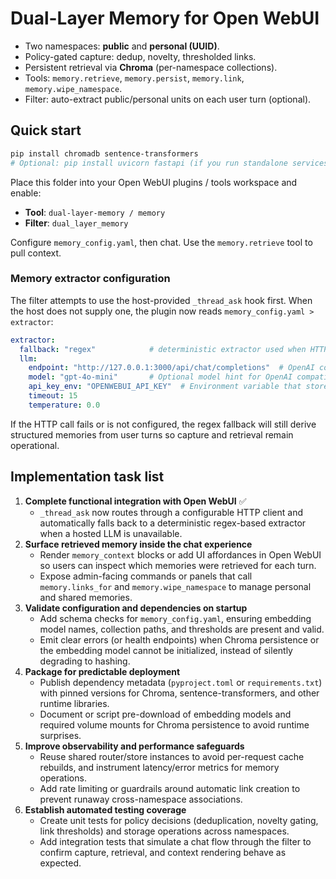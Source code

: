# Dual-Layer Memory for Open WebUI

- Two namespaces: **public** and **personal (UUID)**.
- Policy-gated capture: dedup, novelty, thresholded links.
- Persistent retrieval via **Chroma** (per-namespace collections).
- Tools: `memory.retrieve`, `memory.persist`, `memory.link`, `memory.wipe_namespace`.
- Filter: auto-extract public/personal units on each user turn (optional).

## Quick start

```bash
pip install chromadb sentence-transformers
# Optional: pip install uvicorn fastapi (if you run standalone services)
```

Place this folder into your Open WebUI plugins / tools workspace and enable:

* **Tool**: `dual-layer-memory / memory`
* **Filter**: `dual_layer_memory`

Configure `memory_config.yaml`, then chat. Use the `memory.retrieve` tool to pull context.

### Memory extractor configuration

The filter attempts to use the host-provided `_thread_ask` hook first. When the host does not supply one, the plugin now reads
`memory_config.yaml > extractor`:

```yaml
extractor:
  fallback: "regex"            # deterministic extractor used when HTTP calls fail or are disabled
  llm:
    endpoint: "http://127.0.0.1:3000/api/chat/completions"  # OpenAI compatible endpoint (leave blank to disable)
    model: "gpt-4o-mini"       # Optional model hint for OpenAI compatible servers
    api_key_env: "OPENWEBUI_API_KEY"  # Environment variable that stores the bearer token (optional)
    timeout: 15
    temperature: 0.0
```

If the HTTP call fails or is not configured, the regex fallback will still derive structured memories from user turns so capture
and retrieval remain operational.

## Implementation task list

1. **Complete functional integration with Open WebUI** ✅
   - `_thread_ask` now routes through a configurable HTTP client and automatically falls back to a deterministic regex-based extractor when a hosted LLM is unavailable.
2. **Surface retrieved memory inside the chat experience**
   - Render `memory_context` blocks or add UI affordances in Open WebUI so users can inspect which memories were retrieved for each turn.
   - Expose admin-facing commands or panels that call `memory.links_for` and `memory.wipe_namespace` to manage personal and shared memories.
3. **Validate configuration and dependencies on startup**
   - Add schema checks for `memory_config.yaml`, ensuring embedding model names, collection paths, and thresholds are present and valid.
   - Emit clear errors (or health endpoints) when Chroma persistence or the embedding model cannot be initialized, instead of silently degrading to hashing.
4. **Package for predictable deployment**
   - Publish dependency metadata (`pyproject.toml` or `requirements.txt`) with pinned versions for Chroma, sentence-transformers, and other runtime libraries.
   - Document or script pre-download of embedding models and required volume mounts for Chroma persistence to avoid runtime surprises.
5. **Improve observability and performance safeguards**
   - Reuse shared router/store instances to avoid per-request cache rebuilds, and instrument latency/error metrics for memory operations.
   - Add rate limiting or guardrails around automatic link creation to prevent runaway cross-namespace associations.
6. **Establish automated testing coverage**
   - Create unit tests for policy decisions (deduplication, novelty gating, link thresholds) and storage operations across namespaces.
   - Add integration tests that simulate a chat flow through the filter to confirm capture, retrieval, and context rendering behave as expected.
